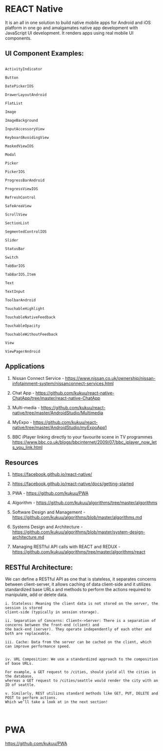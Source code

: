 # REACT Native

It is an all in one solution to build native mobile apps for Android and iOS platform in one go and amalgamates native 
app development with JavaScript UI development. It renders apps using real mobile UI components.



## UI Component Examples: 
```

ActivityIndicator

Button

DatePickerIOS

DrawerLayoutAndroid

FlatList

Image

ImageBackground

InputAccessoryView

KeyboardAvoidingView

MaskedViewIOS

Modal

Picker

PickerIOS

ProgressBarAndroid

ProgressViewIOS

RefreshControl

SafeAreaView

ScrollView

SectionList

SegmentedControlIOS

Slider

StatusBar

Switch

TabBarIOS

TabBarIOS.Item

Text

TextInput

ToolbarAndroid

TouchableHighlight

TouchableNativeFeedback

TouchableOpacity

TouchableWithoutFeedback

View

ViewPagerAndroid

```

## Applications 


1. Nissan Connect Service - https://www.nissan.co.uk/ownership/nissan-infotainment-system/nissanconnect-services.html

2. Chat App - https://github.com/kukuu/react-native-ChatApp/tree/master/react-native-ChatApp

3. Multi-media - https://github.com/kukuu/react-native/tree/master/AndroidStudio/Multimedia 

4. MyExpo - https://github.com/kukuu/react-native/tree/master/AndroidStudio/myExpoApp1 

5. BBC iPlayer  linking directly to your favourite scene in TV programmes  https://www.bbc.co.uk/blogs/bbcinternet/2009/07/bbc_iplayer_now_lets_you_link.html

## Resources

1. https://facebook.github.io/react-native/

2. https://facebook.github.io/react-native/docs/getting-started

3. PWA - https://github.com/kukuu/PWA

4. Algorithm - https://github.com/kukuu/algorithms/tree/master/algorithms 

5. Software Design and Management - https://github.com/kukuu/algorithms/blob/master/algorithms.md

6. Systems Design and Architecture - https://github.com/kukuu/algorithms/blob/master/system-design-architecture.md

7. Managing RESTful API calls with REACT and REDUX - https://github.com/kukuu/algorithms/tree/master/algorithms/react 


## RESTful Architecture:

We can define a RESTful API as one that is stateless, it separates concerns between 
client-server, it allows caching of data client-side and it utilizes standardized 
base URLs and methods to perform the actions required to manipulate, add or delete data.

```
i. Stateless: Meaning the client data is not stored on the server, the session is stored
client-side (typically in session storage).

ii. Separation of Concerns: Client<->Server: There is a separation of concerns between the front-end (client) and
the back-end (server). They operate independently of each other and both are replaceable.

iii. Cache: Data from the server can be cached on the client, which can improve performance speed.


iv. URL Composition: We use a standardized approach to the composition of base URLs.

For example, a GET request to /cities, should yield all the cities in the database,
whereas a GET request to /cities/seattle would render the city with an ID of seattle. 

v. Similarly, REST utilizes standard methods like GET, PUT, DELETE and POST to perform actions.
Which we’ll take a look at in the next section!



```

# PWA 

https://github.com/kukuu/PWA
